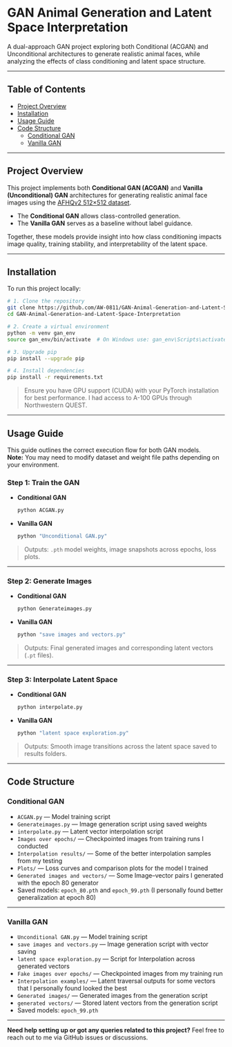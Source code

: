 # **GAN Animal Generation and Latent Space Interpretation**

A dual-approach GAN project exploring both Conditional (ACGAN) and Unconditional architectures to generate realistic animal faces, while analyzing the effects of class conditioning and latent space structure.

---

## **Table of Contents**
- [Project Overview](#project-overview)
- [Installation](#installation)
- [Usage Guide](#usage-guide)
- [Code Structure](#code-structure)
  - [Conditional GAN](#conditional-gan)
  - [Vanilla GAN](#vanilla-gan)

---

## **Project Overview**

This project implements both **Conditional GAN (ACGAN)** and **Vanilla (Unconditional) GAN** architectures for generating realistic animal face images using the [AFHQv2 512×512 dataset](https://www.kaggle.com/datasets/dimensi0n/afhq-512).  
- The **Conditional GAN** allows class-controlled generation.
- The **Vanilla GAN** serves as a baseline without label guidance.

Together, these models provide insight into how class conditioning impacts image quality, training stability, and interpretability of the latent space.

---

## **Installation**

To run this project locally:

```bash
# 1. Clone the repository
git clone https://github.com/AW-0811/GAN-Animal-Generation-and-Latent-Space-Interpretation.git
cd GAN-Animal-Generation-and-Latent-Space-Interpretation

# 2. Create a virtual environment
python -m venv gan_env
source gan_env/bin/activate  # On Windows use: gan_env\Scripts\activate

# 3. Upgrade pip
pip install --upgrade pip

# 4. Install dependencies
pip install -r requirements.txt
```

> Ensure you have GPU support (CUDA) with your PyTorch installation for best performance. I had access to A-100 GPUs through Northwestern QUEST.

---

## **Usage Guide**

This guide outlines the correct execution flow for both GAN models.  
**Note:** You may need to modify dataset and weight file paths depending on your environment.

### **Step 1: Train the GAN**

- **Conditional GAN**
  ```bash
  python ACGAN.py
  ```
- **Vanilla GAN**
  ```bash
  python "Unconditional GAN.py"
  ```

> Outputs: `.pth` model weights, image snapshots across epochs, loss plots.

---

### **Step 2: Generate Images**

- **Conditional GAN**
  ```bash
  python Generateimages.py
  ```
- **Vanilla GAN**
  ```bash
  python "save images and vectors.py"
  ```

> Outputs: Final generated images and corresponding latent vectors (`.pt` files).

---

### **Step 3: Interpolate Latent Space**

- **Conditional GAN**
  ```bash
  python interpolate.py
  ```
- **Vanilla GAN**
  ```bash
  python "latent space exploration.py"
  ```

> Outputs: Smooth image transitions across the latent space saved to results folders.

---

## **Code Structure**

### **Conditional GAN**
- `ACGAN.py` — Model training script 
- `Generateimages.py` — Image generation script using saved weights  
- `interpolate.py` — Latent vector interpolation script
- `Images over epochs/` — Checkpointed images from training runs I conducted 
- `Interpolation results/` — Some of the better interpolation samples from my testing
- `Plots/` — Loss curves and comparison plots for the model I trained
- `Generated images and vectors/` — Some Image–vector pairs I generated with the epoch 80 generator  
- Saved models: `epoch_80.pth` and `epoch_99.pth` (I personally found better generalization at epoch 80)

---

### **Vanilla GAN**
- `Unconditional GAN.py` — Model training script
- `save images and vectors.py` — Image generation script with vector saving  
- `latent space exploration.py` — Script for Interpolation across generated vectors  
- `Fake images over epochs/` — Checkpointed images from my training run 
- `Interpolation examples/` — Latent traversal outputs for some vectors that I personally found looked the best
- `Generated images/` — Generated images from the generation script
- `generated vectors/` — Stored latent vectors from the generation script
- Saved models: `epoch_99.pth`

---

**Need help setting up or got any queries related to this project?** Feel free to reach out to me via GitHub issues or discussions.



